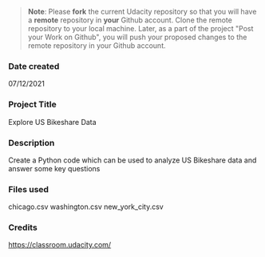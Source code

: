 >**Note**: Please **fork** the current Udacity repository so that you will have a **remote** repository in **your** Github account. Clone the remote repository to your local machine. Later, as a part of the project "Post your Work on Github", you will push your proposed changes to the remote repository in your Github account.

### Date created
07/12/2021

### Project Title
Explore US Bikeshare Data

### Description
Create a Python code which can be used to analyze US Bikeshare data and answer some key questions

### Files used
chicago.csv
washington.csv
new_york_city.csv

### Credits
https://classroom.udacity.com/


